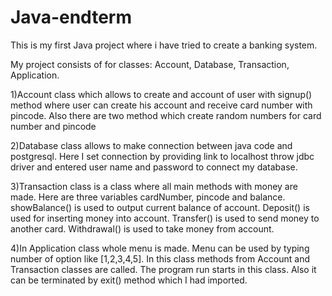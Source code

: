 # Java-endterm
This is my first Java project where i have tried to create a banking system.

My project consists of for classes: Account, Database, Transaction, Application.

1)Account class which allows to create and account of user with signup() method where user can create his account and receive card number with pincode. 
  Also there are two method which create random numbers for card number and pincode

2)Database class allows to make connection between java code and postgresql. 
  Here I set connection by providing link to localhost throw jdbc driver and entered user name and password to connect my database.

3)Transaction class is a class where all main methods with money are made. Here are three variables cardNumber, pincode and balance. 
  showBalance() is used to output current balance of account.
  Deposit() is used for inserting money into account.
  Transfer() is used to send money to another card.
  Withdrawal() is used to take money from account.

4)In Application class whole menu is made. Menu can be used by typing number of option like [1,2,3,4,5]. 
  In this class methods from Account and Transaction classes are called. The program run starts in this class. 
  Also it can be terminated by exit() method which I had imported.
